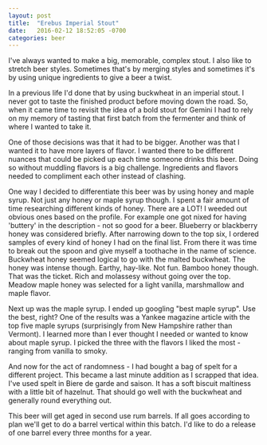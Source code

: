 ```yaml
---
layout: post
title:  "Erebus Imperial Stout"
date:   2016-02-12 18:52:05 -0700
categories: beer
---
```


I've always wanted to make a big, memorable, complex stout. I also like to stretch beer styles. Sometimes that's by merging styles and sometimes it's by using unique ingredients to give a beer a twist.

In a previous life I'd done that by using buckwheat in an imperial stout. I never got to taste the finished product before moving down the road. So, when it came time to revisit the idea of a bold stout for Gemini I had to rely on my memory of tasting that first batch from the fermenter and think of where I wanted to take it.

One of those decisions was that it had to be bigger. Another was that I wanted it to have more layers of flavor. I wanted there to be different nuances that could be picked up each time someone drinks this beer. Doing so without muddling flavors is a big challenge. Ingredients and flavors needed to compliment each other instead of clashing.

One way I decided to differentiate this beer was by using honey and maple syrup. Not just any honey or maple syrup though.
I spent a fair amount of time researching different kinds of honey. There are a LOT!  I weeded out obvious ones based on the profile. For example one got nixed for having 'buttery' in the description - not so good for a beer.  Blueberry or blackberry honey was considered briefly. After narrowing down to the top six, I ordered samples of every kind of honey I had on the final list. From there it was time to break out the spoon and give myself a toothache in the name of science. Buckwheat honey seemed logical to go with the malted buckwheat. The honey was intense though. Earthy, hay-like. Not fun. Bamboo honey though. That was the ticket. Rich and molassesy without going over the top. Meadow maple honey was selected for a light vanilla, marshmallow and maple flavor.

Next up was the maple syrup. I ended up googling "best maple syrup".  Use the best, right?  One of the results was a Yankee magazine article with the top five maple syrups (surprisingly from New Hampshire rather than Vermont). I learned more than I ever thought I needed or wanted to know about maple syrup. I picked the three with the flavors I liked the most - ranging from vanilla to smoky.

And now for the act of randomness - I had bought a bag of spelt for a different project. This became a last minute addition as I scrapped that idea. I've used spelt in Biere de garde and saison. It has a soft biscuit maltiness with a little bit of hazelnut.  That should go well with the buckwheat and generally round everything out.

This beer will get aged in second use rum barrels. If all goes according to plan we'll get to do a barrel vertical within this batch. I'd like to do a release of one barrel every three months for a year.
